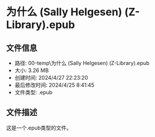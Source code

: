 ﻿# 为什么 (Sally Helgesen) (Z-Library).epub

## 文件信息
- 路径: 00-temp\为什么 (Sally Helgesen) (Z-Library).epub
- 大小: 3.26 MB
- 创建时间: 2024/4/27 22:23:20
- 最后修改时间: 2024/4/25 8:41:45
- 文件类型: .epub

## 文件描述
这是一个.epub类型的文件。

